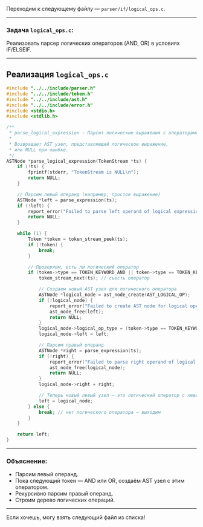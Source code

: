 Переходим к следующему файлу — `parser/if/logical_ops.c`.

---

### Задача `logical_ops.c`:

Реализовать парсер логических операторов (AND, OR) в условиях IF/ELSEIF.

---

## Реализация `logical_ops.c`

```c
#include "../../include/parser.h"
#include "../../include/token.h"
#include "../../include/ast.h"
#include "../../include/error.h"
#include <stdio.h>
#include <stdlib.h>

/**
 * parse_logical_expression - Парсит логические выражения с операторами AND и OR.
 *
 * Возвращает AST узел, представляющий логическое выражение,
 * или NULL при ошибке.
 */
ASTNode *parse_logical_expression(TokenStream *ts) {
    if (!ts) {
        fprintf(stderr, "TokenStream is NULL\n");
        return NULL;
    }

    // Парсим левый операнд (например, простое выражение)
    ASTNode *left = parse_expression(ts);
    if (!left) {
        report_error("Failed to parse left operand of logical expression");
        return NULL;
    }

    while (1) {
        Token *token = token_stream_peek(ts);
        if (!token) {
            break;
        }

        // Проверяем, есть ли логический оператор
        if (token->type == TOKEN_KEYWORD_AND || token->type == TOKEN_KEYWORD_OR) {
            token_stream_next(ts); // съесть оператор

            // Создаем новый AST узел для логического оператора
            ASTNode *logical_node = ast_node_create(AST_LOGICAL_OP);
            if (!logical_node) {
                report_error("Failed to create AST node for logical operator");
                ast_node_free(left);
                return NULL;
            }
            logical_node->logical_op_type = (token->type == TOKEN_KEYWORD_AND) ? LOGICAL_OP_AND : LOGICAL_OP_OR;
            logical_node->left = left;

            // Парсим правый операнд
            ASTNode *right = parse_expression(ts);
            if (!right) {
                report_error("Failed to parse right operand of logical expression");
                ast_node_free(logical_node);
                return NULL;
            }
            logical_node->right = right;

            // Теперь новый левый узел — это логический оператор с левым и правым подузлами
            left = logical_node;
        } else {
            break; // нет логического оператора — выходим
        }
    }

    return left;
}
```

---

### Объяснение:

* Парсим левый операнд.
* Пока следующий токен — AND или OR, создаём AST узел с этим оператором.
* Рекурсивно парсим правый операнд.
* Строим дерево логических операций.

---

Если хочешь, могу взять следующий файл из списка!
